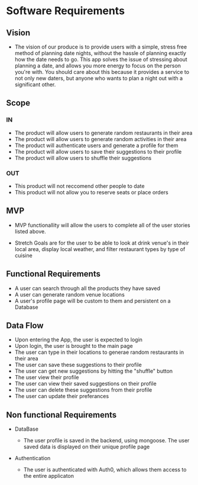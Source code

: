 # Software Requirements

## Vision

- The vision of our produce is to provide users with a simple, stress free method of planning date nights, without the hassle of planning exactly how the date needs to go. This app solves the issue of stressing about planning a date, and allows you more energy to focus on the person you're with. You should care about this because it provides a service to not only new daters, but anyone who wants to plan a night out with a significant other.

## Scope

### IN

- The product will allow users to generate random restaurants in their area
- The product will allow users to generate random activities in their area
- The product will authenticate users and generate a profile for them
- The product will allow users to save their suggestions to their profile
- The product will allow users to shuffle their suggestions

### OUT

- This product will not reccomend other people to date
- This product will not allow you to reserve seats or place orders

## MVP

- MVP functionallity will allow the users to complete all of the user stories listed above.

- Stretch Goals are for the user to be able to look at drink venue's in their local area, display local weather, and filter restaurant types by type of cuisine

## Functional Requirements

- A user can search through all the products they have saved
- A user can generate random venue locations
- A user's profile page will be custom to them and persistent on a Database

## Data Flow

- Upon entering the App, the user is expected to login
- Upon login, the user is brought to the main page
- The user can type in their locations to generae random restaurants in their area
- The user can save these suggestions to their profile
- The user can get new suggestions by hitting the "shuffle" button
- The user view their profile
- The user can view their saved suggestions on their profile
- The user can delete these suggestions from their profile
- The user can update their preferances

## Non functional Requirements

- DataBase
  - The user profile is saved in the backend, using mongoose. The user saved data is displayed on their unique profile page

- Authentication
  - The user is authenticated with Auth0, which allows them access to the entire applicaton
  